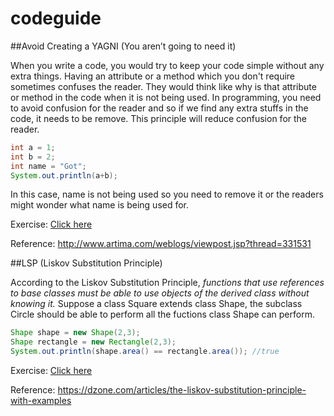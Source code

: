 # codeguide
##Avoid Creating a YAGNI (You aren’t going to need it)

When you write a code, you would try to keep your code simple without any extra things. Having an attribute or a method which you don't
require sometimes confuses the reader. They would think like why is that attribute or method in the code when it is not being used. In 
programming, you need to avoid confusion for the reader and so if we find any extra stuffs in the code, it needs to be remove. This
principle will reduce confusion for the reader.

```java
int a = 1;
int b = 2;
int name = "Got";
System.out.println(a+b);
```

In this case, name is not being used so you need to remove it or the readers might wonder what name is being used for.

Exercise: [Click here](https://github.com/Gotsira/codeguide/blob/master/src/codeguide/YAGNI.java)

Reference: http://www.artima.com/weblogs/viewpost.jsp?thread=331531

##LSP (Liskov Substitution Principle)

According to the Liskov Substitution Principle, *functions that use references to base classes must be able to use objects of the derived
class without knowing it.* Suppose a class Square extends class Shape, the subclass Circle should be able to perform all the fuctions class Shape can perform.

```java
Shape shape = new Shape(2,3);
Shape rectangle = new Rectangle(2,3);
System.out.println(shape.area() == rectangle.area()); //true
```
Exercise: [Click here](https://github.com/Gotsira/codeguide/blob/master/src/codeguide/LSP.java)

Reference: https://dzone.com/articles/the-liskov-substitution-principle-with-examples
